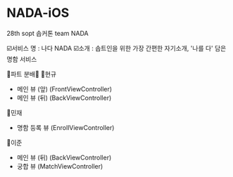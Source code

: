# NADA-iOS
28th sopt 솝커톤 team NADA

☑️서비스 명 : 나다 NADA
☑️소개 : 솝트인을 위한 가장 간편한 자기소개, '나를 다' 담은 명함 서비스

💚파트 분배💚
🍎현규
- 메인 뷰 (앞) (FrontViewController) 
- 메인 뷰 (뒤) (BackViewController)

🍎민재
- 명함 등록 뷰 (EnrollViewController)

🍎이준
- 메인 뷰 (뒤) (BackViewController)
- 궁합 뷰 (MatchViewController)
